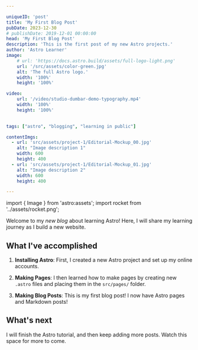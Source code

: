 ```yaml
---

uniqueID: 'post'
title: 'My First Blog Post'
pubDate: 2023-12-30
# publishDate: 2019-12-01 00:00:00
head: 'My First Blog Post'
description: 'This is the first post of my new Astro projects.'
author: 'Astro Learner'
image:
    # url: 'https://docs.astro.build/assets/full-logo-light.png'
    url: '/src/assets/color-green.jpg'
    alt: 'The full Astro logo.'
    width: '100%'
    height: '100%'

video: 
    url: '/video/studio-dumbar-demo-typography.mp4'
    width: '100%'
    height: '100%'
    

tags: ["astro", "blogging", "learning in public"]

contentImgs:
  - url: 'src/assets/project-1/Editorial-Mockup_00.jpg'
    alt: "Image description 1"
    width: 600
    height: 400
  - url: 'src/assets/project-1/Editorial-Mockup_01.jpg'
    alt: "Image description 2"
    width: 600
    height: 400

---
```


import { Image } from 'astro:assets';
import rocket from '../assets/rocket.png';

Welcome to my _new blog_ about learning Astro! Here, I will share my learning journey as I build a new website.

## What I've accomplished

1. **Installing Astro**: First, I created a new Astro project and set up my online accounts.

2. **Making Pages**: I then learned how to make pages by creating new `.astro` files and placing them in the `src/pages/` folder.

3. **Making Blog Posts**: This is my first blog post! I now have Astro pages and Markdown posts!

## What's next

I will finish the Astro tutorial, and then keep adding more posts. Watch this space for more to come.